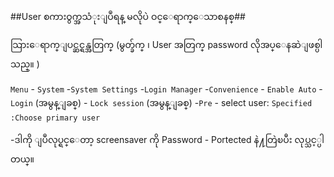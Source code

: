 ##User စကားဝွက္အသံုးျပဳရန္ မလိုပဲ ဝင္ေရာက္ေသာစနစ္##

သြားေရာက္ျပင္ဆင္ရန္အတြက္ (မွတ္ခ်က္ ၊ User အတြက္ password လိုအပ္ေနဆဲျဖစ္ပါသည္။ )

`Menu` - `System` -`System Settings` -`Login Manager` -`Convenience` - `Enable Auto` - `Login`	(အမွန္ျခစ္) - `Lock session` (အမွန္ျခစ္) -`Pre` - select user: `Specified :Choose primary user`

-ဒါကို ျပဳလုပ္ရင္ေတာ့ screensaver ကို Password - Portected နဲ႔တြဲၿပီး လုပ္သင့္ပါတယ္။
